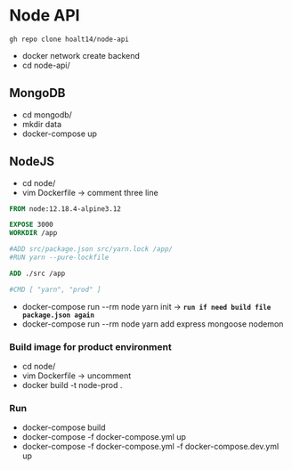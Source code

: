 # Node API

`gh repo clone hoalt14/node-api`

- docker network create backend
- cd node-api/

## MongoDB

- cd mongodb/
- mkdir data
- docker-compose up

## NodeJS

- cd node/
- vim Dockerfile -> comment three line

```Dockerfile
FROM node:12.18.4-alpine3.12

EXPOSE 3000
WORKDIR /app

#ADD src/package.json src/yarn.lock /app/
#RUN yarn --pure-lockfile

ADD ./src /app

#CMD [ "yarn", "prod" ]
```

- docker-compose run --rm node yarn init -> **`run if need build file package.json again`**
- docker-compose run --rm node yarn add express mongoose nodemon

### Build image for product environment

- cd node/
- vim Dockerfile -> uncomment
- docker build -t node-prod .

### Run

- docker-compose build
- docker-compose -f docker-compose.yml up
- docker-compose -f docker-compose.yml -f docker-compose.dev.yml up
